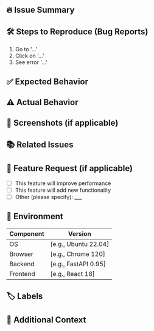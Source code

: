 ## 🔥 Issue Summary
<!-- A clear and concise description of the issue or request -->

## 🛠 Steps to Reproduce (Bug Reports)
1. Go to '...'
2. Click on '...'
3. See error '...'

## ✅ Expected Behavior
<!-- A concise description of what you expected to happen -->

## ⚠️ Actual Behavior
<!-- What actually happened? Include logs if applicable -->

## 📸 Screenshots (if applicable)
<!-- Upload screenshots or GIFs to help explain the problem -->

## 📚 Related Issues
<!-- Link any existing related issues (if applicable) -->

## 🚀 Feature Request (if applicable)
<!-- Describe the new feature or enhancement -->
- [ ] This feature will improve performance
- [ ] This feature will add new functionality
- [ ] Other (please specify): ___

## 📌 Environment
| **Component** | **Version** |
|--------------|------------|
| OS | [e.g., Ubuntu 22.04] |
| Browser | [e.g., Chrome 120] |
| Backend | [e.g., FastAPI 0.95] |
| Frontend | [e.g., React 18] |

## 🏷 Labels
<!-- Add relevant labels (bug, enhancement, documentation, etc.) -->

## 🎯 Additional Context
<!-- Any extra information, logs, or suggestions -->
